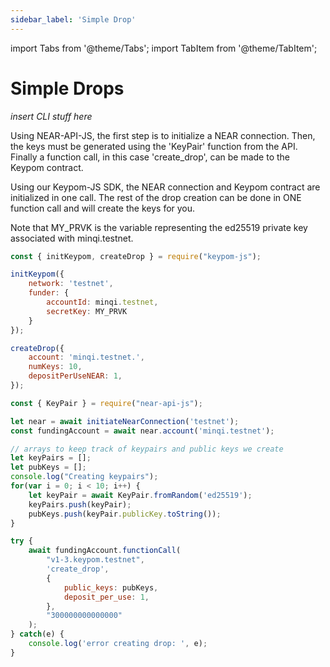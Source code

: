 ```yaml
---
sidebar_label: 'Simple Drop'
---
```

import Tabs from '@theme/Tabs';
import TabItem from '@theme/TabItem';

# Simple Drops
*insert CLI stuff here*  

Using NEAR-API-JS, the first step is to initialize a NEAR connection. Then, the keys must be generated using the 'KeyPair' function from the API. Finally a function call, in this case 'create_drop', can be made to the Keypom contract.

Using our Keypom-JS SDK, the NEAR connection and Keypom contract are initialized in one call. The rest of the drop creation can be done in ONE function call and will create the keys for you. 

Note that MY_PRVK is the variable representing the ed25519 private key associated with minqi.testnet.

<Tabs>
<TabItem value="KPJS" label="💡Keypom-JS SDK">

```js
const { initKeypom, createDrop } = require("keypom-js");

initKeypom({
    network: 'testnet', 
    funder: {
        accountId: minqi.testnet, 
        secretKey: MY_PRVK
    }
});

createDrop({
    account: 'minqi.testnet.',
    numKeys: 10,
    depositPerUseNEAR: 1,
});
```

</TabItem>
<TabItem value="NRJS" label="☕️NEAR-API-JS">

```js
const { KeyPair } = require("near-api-js");

let near = await initiateNearConnection('testnet');
const fundingAccount = await near.account('minqi.testnet');

// arrays to keep track of keypairs and public keys we create
let keyPairs = [];
let pubKeys = [];
console.log("Creating keypairs");
for(var i = 0; i < 10; i++) {
	let keyPair = await KeyPair.fromRandom('ed25519'); 
	keyPairs.push(keyPair);   
	pubKeys.push(keyPair.publicKey.toString());   
}

try {
	await fundingAccount.functionCall(
		"v1-3.keypom.testnet", 
		'create_drop', 
		{
			public_keys: pubKeys,
			deposit_per_use: 1,
		}, 
		"300000000000000"
	);
} catch(e) {
	console.log('error creating drop: ', e);
}
```

</TabItem>
</Tabs>